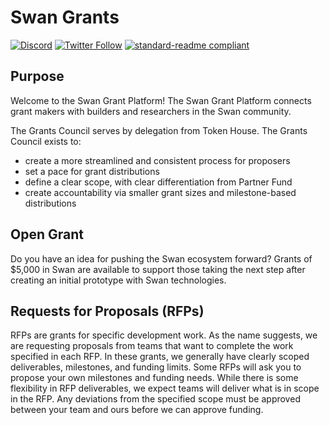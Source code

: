 # Swan Grants
[![Discord](https://img.shields.io/discord/770382203782692945?label=Discord&logo=Discord)](https://discord.gg/Jd2BFSVCKw)
[![Twitter Follow](https://img.shields.io/twitter/follow/swan_chain)](https://twitter.com/swan_chain)
[![standard-readme compliant](https://img.shields.io/badge/readme%20style-standard-brightgreen.svg)](https://github.com/RichardLitt/standard-readme)

## Purpose

Welcome to the Swan Grant Platform! The Swan Grant Platform connects grant makers with builders and researchers
in the Swan community.

The Grants Council serves by delegation from Token House. The Grants Council exists to:

* create a more streamlined and consistent process for proposers
* set a pace for grant distributions
* define a clear scope, with clear differentiation from Partner Fund
* create accountability via smaller grant sizes and milestone-based distributions

## Open Grant

Do you have an idea for pushing the Swan ecosystem forward? Grants of $5,000 in Swan are available to support those
taking the next step after creating an initial prototype with Swan technologies.

## Requests for Proposals (RFPs)

RFPs are grants for specific development work. As the name suggests, we are requesting proposals from teams that want to
complete the work specified in each RFP. In these grants, we generally have clearly scoped deliverables, milestones, and
funding limits. Some RFPs will ask you to propose your own milestones and funding needs. While there is some flexibility
in RFP deliverables, we expect teams will deliver what is in scope in the RFP. Any deviations from the specified scope
must be approved between your team and ours before we can approve funding.
